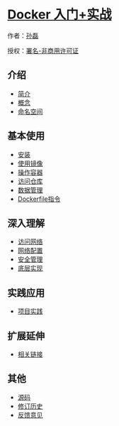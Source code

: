 # [Docker 入门+实战](http://know-docker.yzsunlei.com)

作者：[孙磊](http://know-docker.yzsunlei.com)

授权：<a rel="license" href="http://creativecommons.org/licenses/by-nc/4.0/">署名-非商用许可证</a>

## 介绍
* [简介](#docs/introduce/summary)
* [概念](#docs/introduce/concept)
* [命名空间](#docs/introduce/namespace)

## 基本使用
* [安装](#docs/base/install)
* [使用镜像](#docs/base/image)
* [操作容器](#docs/base/container)
* [访问仓库](#docs/base/registry)
* [数据管理](#docs/base/data)
* [Dockerfile指令](#docs/base/dockerfile)

## 深入理解
* [访问网络](#docs/deep/access)
* [网络配置](#docs/deep/network)
* [安全管理](#docs/deep/security)
* [底层实现](#docs/deep/actualize)

## 实践应用
* [项目实践](#docs/practice/placeholder)

## 扩展延伸
* [相关链接](#docs/extend/links)

## 其他
- [源码](http://github.com/yzsunlei/know-docker/)
- [修订历史](https://github.com/yzsunlei/know-docker/commits/gh-pages)
- [反馈意见](https://github.com/yzsunlei/know-docker/issues)